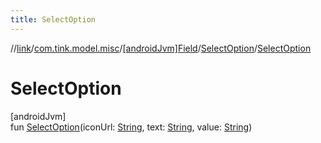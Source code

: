 ```yaml
---
title: SelectOption
---
```

//[link](../../../../index.html)/[com.tink.model.misc](../../index.html)/[[androidJvm]Field](../index.html)/[SelectOption](index.html)/[SelectOption](-select-option.html)



# SelectOption



[androidJvm]\
fun [SelectOption](-select-option.html)(iconUrl: [String](https://kotlinlang.org/api/latest/jvm/stdlib/kotlin/-string/index.html), text: [String](https://kotlinlang.org/api/latest/jvm/stdlib/kotlin/-string/index.html), value: [String](https://kotlinlang.org/api/latest/jvm/stdlib/kotlin/-string/index.html))




